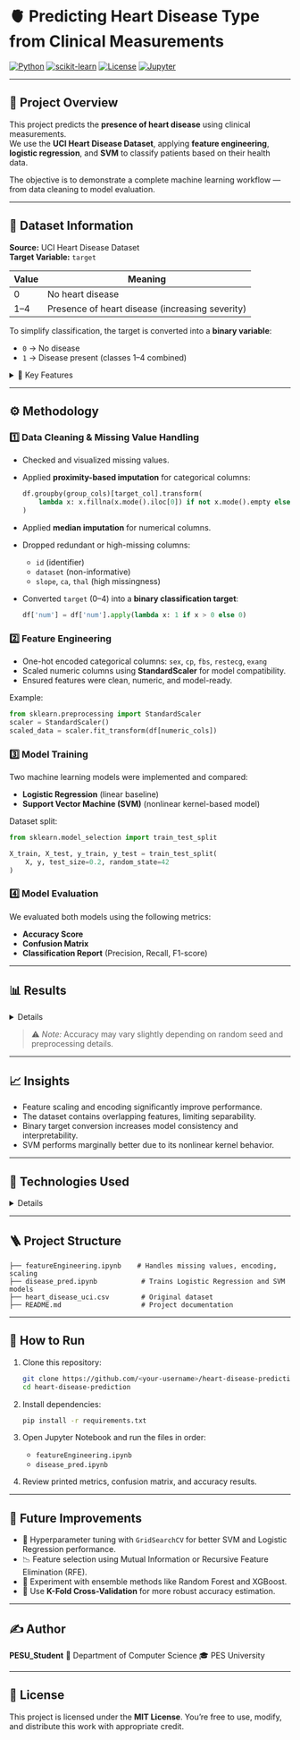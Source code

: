 # 🫀 Predicting Heart Disease Type from Clinical Measurements

[![Python](https://img.shields.io/badge/Python-3.10+-blue.svg)](https://www.python.org/)
[![scikit-learn](https://img.shields.io/badge/scikit--learn-ML-orange.svg)](https://scikit-learn.org/)
[![License](https://img.shields.io/badge/License-MIT-green.svg)](LICENSE)
[![Jupyter](https://img.shields.io/badge/Notebook-Jupyter-orange.svg)](https://jupyter.org/)

---

## 📘 Project Overview
This project predicts the **presence of heart disease** using clinical measurements.  
We use the **UCI Heart Disease Dataset**, applying **feature engineering**, **logistic regression**, and **SVM** to classify patients based on their health data.

The objective is to demonstrate a complete machine learning workflow — from data cleaning to model evaluation.

---

## 📂 Dataset Information

**Source:** UCI Heart Disease Dataset  
**Target Variable:** `target`

| Value | Meaning |
|--------|----------|
| 0 | No heart disease |
| 1–4 | Presence of heart disease (increasing severity) |

To simplify classification, the target is converted into a **binary variable**:
- `0` → No disease  
- `1` → Disease present (classes 1–4 combined)

<details>
<summary>🧾 Key Features</summary>

| Feature | Description |
|----------|--------------|
| `age` | Age of the patient |
| `sex` | Gender (1 = male, 0 = female) |
| `cp` | Chest pain type (4 categories) |
| `trestbps` | Resting blood pressure |
| `chol` | Serum cholesterol (mg/dl) |
| `fbs` | Fasting blood sugar > 120 mg/dl |
| `restecg` | Resting electrocardiographic results |
| `thalch` | Maximum heart rate achieved |
| `exang` | Exercise-induced angina |
| `oldpeak` | ST depression induced by exercise |
| `slope`, `ca`, `thal` | Additional diagnostic features |
</details>

---

## ⚙️ Methodology

### 1️⃣ Data Cleaning & Missing Value Handling

- Checked and visualized missing values.
- Applied **proximity-based imputation** for categorical columns:

  ```python
  df.groupby(group_cols)[target_col].transform(
      lambda x: x.fillna(x.mode().iloc[0]) if not x.mode().empty else x
  )
  ```

- Applied **median imputation** for numerical columns.

- Dropped redundant or high-missing columns:

  * `id` (identifier)
  * `dataset` (non-informative)
  * `slope`, `ca`, `thal` (high missingness)

- Converted `target` (0–4) into a **binary classification target**:

  ```python
  df['num'] = df['num'].apply(lambda x: 1 if x > 0 else 0)
  ```

### 2️⃣ Feature Engineering

* One-hot encoded categorical columns:
  `sex`, `cp`, `fbs`, `restecg`, `exang`
* Scaled numeric columns using **StandardScaler** for model compatibility.
* Ensured features were clean, numeric, and model-ready.

Example:

  ```python
  from sklearn.preprocessing import StandardScaler
  scaler = StandardScaler()
  scaled_data = scaler.fit_transform(df[numeric_cols])
  ```

### 3️⃣ Model Training

Two machine learning models were implemented and compared:

* **Logistic Regression** (linear baseline)
* **Support Vector Machine (SVM)** (nonlinear kernel-based model)

Dataset split:

```python
from sklearn.model_selection import train_test_split

X_train, X_test, y_train, y_test = train_test_split(
    X, y, test_size=0.2, random_state=42
)
```

### 4️⃣ Model Evaluation

We evaluated both models using the following metrics:

* **Accuracy Score**
* **Confusion Matrix**
* **Classification Report** (Precision, Recall, F1-score)

---

## 📊 Results

<details>
| Model               | Accuracy  | Comment                                        |
| ------------------- | --------  | ---------------------------------------------- |
| Logistic Regression | ~0.831    | Simple, interpretable baseline                 |
| SVM (RBF Kernel)    | ~0.837    | Slightly better, captures nonlinear boundaries |
</details>

> ⚠️ *Note:* Accuracy may vary slightly depending on random seed and preprocessing details.


---

## 📈 Insights

* Feature scaling and encoding significantly improve performance.
* The dataset contains overlapping features, limiting separability.
* Binary target conversion increases model consistency and interpretability.
* SVM performs marginally better due to its nonlinear kernel behavior.

---

## 🧠 Technologies Used

<details>
| Category    | Tools                                                      |
| ----------- | ---------------------------------------------------------- |
| Language    | Python                                                     |
| Libraries   | `NumPy`, `Pandas`, `Matplotlib`, `Seaborn`, `Scikit-learn` |
| Environment | Jupyter Notebook (`.ipynb`)                                |
</details>

---

## 🪜 Project Structure

```
├── featureEngineering.ipynb    # Handles missing values, encoding, scaling
├── disease_pred.ipynb           # Trains Logistic Regression and SVM models
├── heart_disease_uci.csv        # Original dataset
├── README.md                    # Project documentation
```

---

## 🚀 How to Run

1. Clone this repository:

   ```bash
   git clone https://github.com/<your-username>/heart-disease-prediction.git
   cd heart-disease-prediction
   ```

2. Install dependencies:

   ```bash
   pip install -r requirements.txt
   ```

3. Open Jupyter Notebook and run the files in order:

   * `featureEngineering.ipynb`
   * `disease_pred.ipynb`

4. Review printed metrics, confusion matrix, and accuracy results.

---

## 🧭 Future Improvements

* 🔧 Hyperparameter tuning with `GridSearchCV` for better SVM and Logistic Regression performance.
* 📉 Feature selection using Mutual Information or Recursive Feature Elimination (RFE).
* 🌲 Experiment with ensemble methods like Random Forest and XGBoost.
* 🔁 Use **K-Fold Cross-Validation** for more robust accuracy estimation.

---

## ✍️ Author

**PESU_Student**
📍 Department of Computer Science
🎓 PES University

---

## 📄 License

This project is licensed under the **MIT License**.
You’re free to use, modify, and distribute this work with appropriate credit.

